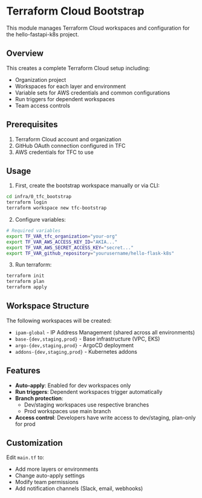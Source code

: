 # Terraform Cloud Bootstrap

This module manages Terraform Cloud workspaces and configuration for the hello-fastapi-k8s project.

## Overview

This creates a complete Terraform Cloud setup including:
- Organization project
- Workspaces for each layer and environment
- Variable sets for AWS credentials and common configurations
- Run triggers for dependent workspaces
- Team access controls

## Prerequisites

1. Terraform Cloud account and organization
2. GitHub OAuth connection configured in TFC
3. AWS credentials for TFC to use

## Usage

1. First, create the bootstrap workspace manually or via CLI:
```bash
cd infra/0_tfc_bootstrap
terraform login
terraform workspace new tfc-bootstrap
```

2. Configure variables:
```bash
# Required variables
export TF_VAR_tfc_organization="your-org"
export TF_VAR_AWS_ACCESS_KEY_ID="AKIA..."
export TF_VAR_AWS_SECRET_ACCESS_KEY="secret..."
export TF_VAR_github_repository="yourusername/hello-flask-k8s"
```

3. Run terraform:
```bash
terraform init
terraform plan
terraform apply
```

## Workspace Structure

The following workspaces will be created:

- `ipam-global` - IP Address Management (shared across all environments)
- `base-{dev,staging,prod}` - Base infrastructure (VPC, EKS)
- `argo-{dev,staging,prod}` - ArgoCD deployment
- `addons-{dev,staging,prod}` - Kubernetes addons

## Features

- **Auto-apply**: Enabled for dev workspaces only
- **Run triggers**: Dependent workspaces trigger automatically
- **Branch protection**: 
  - Dev/staging workspaces use respective branches
  - Prod workspaces use main branch
- **Access control**: Developers have write access to dev/staging, plan-only for prod

## Customization

Edit `main.tf` to:
- Add more layers or environments
- Change auto-apply settings
- Modify team permissions
- Add notification channels (Slack, email, webhooks)